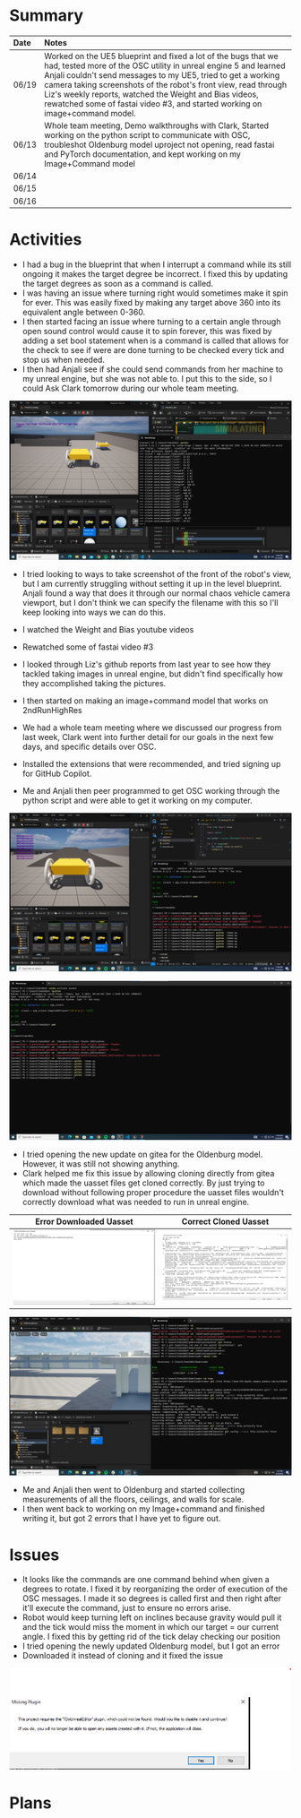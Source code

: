 # Summary

| Date  | Notes
| :---- | :----
| 06/19 | Worked on the UE5 blueprint and fixed a lot of the bugs that we had, tested more of the OSC utility in unreal engine 5 and learned Anjali couldn't send messages to my UE5, tried to get a working camera taking screenshots of the robot's front view, read through Liz's weekly reports, watched the Weight and Bias videos, rewatched some of fastai video #3, and started working on image+command model.
| 06/13 | Whole team meeting, Demo walkthroughs with Clark, Started working on the python script to communicate with OSC, troubleshot Oldenburg model uproject not opening, read fastai and PyTorch documentation, and kept working on my Image+Command model
| 06/14 | 
| 06/15 | 
| 06/16 | 

# Activities
- I had a bug in the blueprint that when I interrupt a command while its still ongoing it makes the target degree be incorrect. I fixed this by updating the target degrees as soon as a command is called.
- I was having an issue where turning right would sometimes make it spin for ever. This was easily fixed by making any target above 360 into its equivalent angle between 0-360.
- I then started facing an issue where turning to a certain angle through open sound control would cause it to spin forever, this was fixed by adding a set bool statement when is a command is called that allows for the check to see if were are done turning to be checked every tick and stop us when needed.
- I then had Anjali see if she could send commands from her machine to my unreal engine, but she was not able to. I put this to the side, so I could Ask Clark tomorrow during our whole team meeting.

![OSC Communication](Assets/6-25-2023/1.png)

- I tried looking to ways to take screenshot of the front of the robot's view, but I am currently struggling without setting it up in the level blueprint. Anjali found a way that does it through our normal chaos vehicle camera viewport, but I don't think we can specify the filename with this so I'll keep looking into ways we can do this.
- I watched the Weight and Bias youtube videos
- Rewatched some of fastai video #3 
- I looked through Liz's github reports from last year to see how they tackled taking images in unreal engine, but didn't find specifically how they accomplished taking the pictures.
- I then started on making an image+command model that works on 2ndRunHighRes

- We had a whole team meeting where we discussed our progress from last week, Clark went into further detail for our goals in the next few days, and specific details over OSC. 
- Installed the extensions that were recommended, and tried signing up for GitHub Copilot.
- Me and Anjali then peer programmed to get OSC working through the python script and were able to get it working on my computer.

![OSC Communication](Assets/6-25-2023/3.png)

![OSC Communication](Assets/6-25-2023/4.png)

- I tried opening the new update on gitea for the Oldenburg model. However, it was still not showing anything.
- Clark helped me fix this issue by allowing cloning directly from gitea which made the uasset files get cloned correctly. By just trying to download without following proper procedure the uasset files wouldn't correctly download what was needed to run in unreal engine. 

| Error Downloaded Uasset | Correct Cloned Uasset |
|:------------------------:|:-------------------------:|
|<img width="1604" alt="Download Error" src="Assets/6-25-2023/7.png"> |<img width="1604" alt="Correct Cloning" src="Assets/6-25-2023/8.png"> |

![OSC Communication](Assets/6-25-2023/6.png)

- Me and Anjali then went to Oldenburg and started collecting measurements of all the floors, ceilings, and walls for scale.
- I then went back to working on my Image+command and finished writing it, but got 2 errors that I have yet to figure out.

# Issues

- It looks like the commands are one command behind when given a degrees to rotate. I fixed it by reorganizing the order of execution of the OSC messages. I made it so degrees is called first and then right after it'll execute the command, just to ensure no errors arise.
- Robot would keep turning left on inclines because gravity would pull it and the tick would miss the moment in which our target = our current angle. I fixed this by getting rid of the tick delay checking our position
- I tried opening the newly updated Oldenburg model, but I got an error
- Downloaded it instead of cloning  and it fixed the issue

![Error](Assets/6-25-2023/2.png)

# Plans

